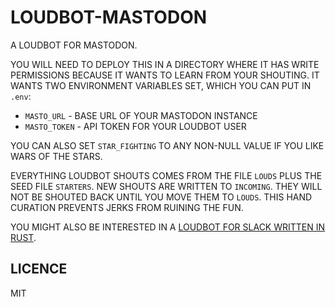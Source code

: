 # LOUDBOT-MASTODON

A LOUDBOT FOR MASTODON.

YOU WILL NEED TO DEPLOY THIS IN A DIRECTORY WHERE IT HAS WRITE PERMISSIONS BECAUSE IT WANTS TO LEARN FROM YOUR SHOUTING. IT WANTS TWO ENVIRONMENT VARIABLES SET, WHICH YOU CAN PUT IN `.env`:

* `MASTO_URL` - BASE URL OF YOUR MASTODON INSTANCE
* `MASTO_TOKEN` - API TOKEN FOR YOUR LOUDBOT USER

YOU CAN ALSO SET `STAR_FIGHTING` TO ANY NON-NULL VALUE IF YOU LIKE WARS OF THE STARS.

EVERYTHING LOUDBOT SHOUTS COMES FROM THE FILE `LOUDS` PLUS THE SEED FILE `STARTERS`. NEW SHOUTS ARE WRITTEN TO `INCOMING`. THEY WILL NOT BE SHOUTED BACK UNTIL YOU MOVE THEM TO `LOUDS`. THIS HAND CURATION PREVENTS JERKS FROM RUINING THE FUN.

YOU MIGHT ALSO BE INTERESTED IN A [LOUDBOT FOR SLACK WRITTEN IN RUST](https://github.com/ceejbot/LOUDCRAB).

## LICENCE

MIT
